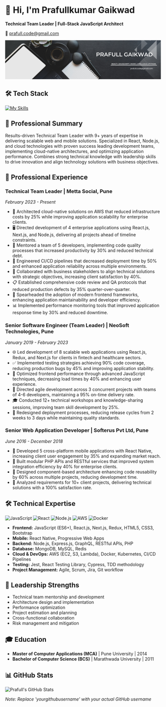 
# 🌟 Hi, I'm **Prafullkumar Gaikwad**  
**Technical Team Leader | Full-Stack JavaScript Architect**

📧 prafull.code@gmail.com 

![Banner](./banner_github.png)  


## 🛠️ Tech Stack  
[![My Skills](https://skillicons.dev/icons?i=js,nodejs,ts,react,nextjs,redux,express,mongodb,mysql,aws,html,docker,kubernetes,css,graphql,jest,cypress,d3,apollo,firebase,bootstrap,npm,git,github,webpack,atom,postman,vercel,vscode,discord)]([https://skillicons.dev](https://www.linkedin.com/in/prafull-gaikwad))


## 👤 Professional Summary

Results-driven Technical Team Leader with 9+ years of expertise in delivering scalable web and mobile solutions. Specialized in React, Node.js, and cloud technologies with proven success leading development teams, implementing cloud-native architectures, and optimizing application performance. Combines strong technical knowledge with leadership skills to drive innovation and align technology solutions with business objectives.

## 💼 Professional Experience

### Technical Team Leader | Metta Social, Pune
*February 2023 - Present*

- 🚀 Architected cloud-native solutions on AWS that reduced infrastructure costs by 25% while improving application scalability for enterprise clients.
- 🖥️ Directed development of 4 enterprise applications using React.js, Next.js, and Node.js, delivering all projects ahead of timeline constraints.
- 👥 Mentored a team of 5 developers, implementing code quality processes that increased productivity by 30% and reduced technical debt.
- 🔧 Engineered CI/CD pipelines that decreased deployment time by 50% and enhanced application reliability across multiple environments.
- 🤝 Collaborated with business stakeholders to align technical solutions with strategic objectives, increasing client satisfaction by 40%.
- 📋 Established comprehensive code review and QA protocols that reduced production defects by 35% quarter-over-quarter.
- 🔬 Spearheaded the adoption of modern frontend frameworks, enhancing application maintainability and developer efficiency.
- 📊 Implemented performance monitoring tools that improved application response time by 30% and reduced downtime.

### Senior Software Engineer (Team Leader) | NeoSoft Technologies, Pune
*January 2019 - February 2023*

- 🌐 Led development of 8 scalable web applications using React.js, Redux, and Next.js for clients in fintech and healthcare sectors.
- ✅ Implemented testing strategies achieving 90% code coverage, reducing production bugs by 45% and improving application stability.
- 🚀 Optimized frontend performance through advanced JavaScript techniques, decreasing load times by 40% and enhancing user experience.
- 🏁 Directed agile development across 3 concurrent projects with teams of 4-6 developers, maintaining a 95% on-time delivery rate.
- 🎓 Conducted 12+ technical workshops and knowledge-sharing sessions, improving team skill development by 25%.
- 🚢 Redesigned deployment processes, reducing release cycles from 2 weeks to 3 days while maintaining quality standards.

### Senior Web Application Developer | Softerus Pvt Ltd, Pune
*June 2016 - December 2018*

- 📱 Developed 5 cross-platform mobile applications with React Native, increasing client user engagement by 35% and expanding market reach.
- 🔗 Built modular PHP APIs and RESTful services that improved system integration efficiency by 40% for enterprise clients.
- 🧩 Designed component-based architecture enhancing code reusability by 60% across multiple projects, reducing development time.
- 🎯 Analyzed requirements for 10+ client projects, delivering technical solutions with a 100% satisfaction rate.

## 🛠 Technical Expertise

![JavaScript](https://img.shields.io/badge/JavaScript-ES6+-F7DF1E?style=for-the-badge&logo=javascript&logoColor=black)
![React](https://img.shields.io/badge/React-20232A?style=for-the-badge&logo=react&logoColor=61DAFB)
![Node.js](https://img.shields.io/badge/Node.js-339933?style=for-the-badge&logo=nodedotjs&logoColor=white)
![AWS](https://img.shields.io/badge/Amazon_AWS-232F3E?style=for-the-badge&logo=amazon-aws&logoColor=white)
![Docker](https://img.shields.io/badge/Docker-2CA5E0?style=for-the-badge&logo=docker&logoColor=white)

- **Frontend:** JavaScript (ES6+), React.js, Next.js, Redux, HTML5, CSS3, Bootstrap
- **Mobile:** React Native, Progressive Web Apps
- **Backend:** Node.js, Express.js, GraphQL, RESTful APIs, PHP
- **Database:** MongoDB, MySQL, Redis
- **Cloud & DevOps:** AWS (EC2, S3, Lambda), Docker, Kubernetes, CI/CD Pipelines
- **Testing:** Jest, React Testing Library, Cypress, TDD methodology
- **Project Management:** Agile, Scrum, Jira, Git workflow

## 🌟 Leadership Strengths

- Technical team mentorship and development
- Architecture design and implementation
- Performance optimization
- Project estimation and planning
- Cross-functional collaboration
- Risk management and mitigation

## 🎓 Education

- **Master of Computer Applications (MCA)** | Pune University | 2014
- **Bachelor of Computer Science (BCS)** | Marathwada University | 2011

## 📊 GitHub Stats

![Prafull's GitHub Stats](https://github-readme-stats.vercel.sh/api?username=prafullg90&show_icons=true&theme=radical)

*Note: Replace 'yourgithubusername' with your actual GitHub username*

